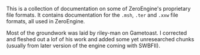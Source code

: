 This is a collection of documentation on some of ZeroEngine's proprietary file formats. It contains documentation for the `.msh`, `.ter` and `.xxw` file formats, all used in ZeroEngine.

Most of the groundwork was laid by riley-man on Gametoast. I corrected and fleshed out a lof of his work and added some yet unresearched chunks (usually from later version of the engine coming with SWBFII).

